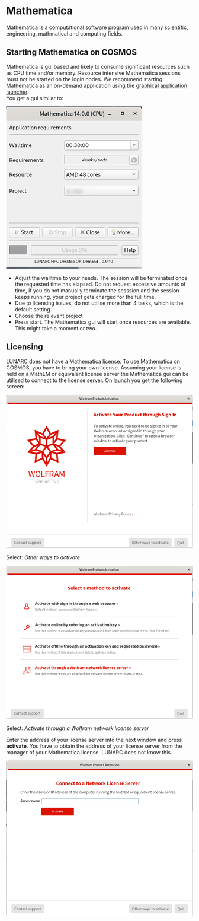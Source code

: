 # Mathematica
Mathematica is a computational software program used in many scientific, engineering, mathmatical and computing fields.

## Starting Mathematica on COSMOS
Mathematica is gui based and likely to consume significant resources such as CPU time and/or memory.  Resource intensive Mathematica sessions must not be started on the login nodes.  We recommend starting Mathematica as an on-demand application using the [graphical application launcher](../../../getting_started/gfxlauncher).  
You get a gui similar to:

![Mathematica in the GfxLauncher](../../images/mathematica_on_demand_gui.png "GfxLauncher Mathematica interface") 

* Adjust the walltime to your needs. The session will be terminated once the requested time has elapsed.  Do not request excessive amounts of time, if you do not manually terminate the sesssion and the session keeps running, your project gets charged for the full time.
* Due to licensing issues, do not utilise more than 4 tasks, which is the default setting.
* Choose the relevant project
* Press start.  The Mathematica gui will start once resources are available.  This might take a moment or two.

## Licensing
LUNARC does not have a Mathematica license.  To use Mathematica on COSMOS, you have to bring your own license.  Assuming your license is held on a MathLM or equivalent license server the Mathematica gui can be utilised to connect to the license server. On launch you get the following screen:

![Mathematica Product Activation Window](../../images/mathematicaProductActivation.png "Product Activation Window") 

Select: *Other ways to activate*


![Mathematica Activation Method](../../images/mathematicaActivationMethod.png "Activation Mathod") 

Select: *Activate through a Wolfram network license server*

Enter the address of your license server into the next window and press **activate**.  You have to obtain the address of your license server from the manager of your Mathematica license.   LUNARC does not know this.

![Mathematica address of the license manager](../../images/mathematicaLMserver.png "Address of license manage")